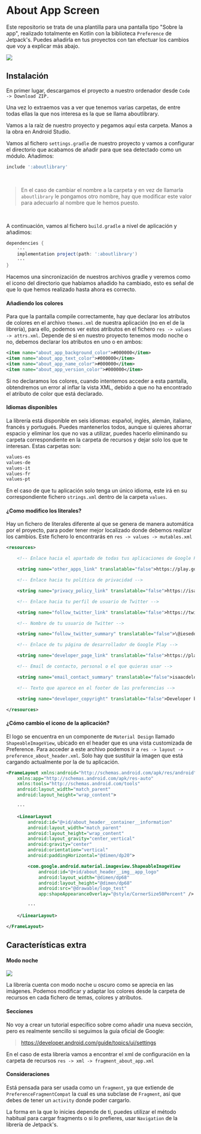 # About App Screen

Este repositorio se trata de una plantilla para una pantalla tipo "Sobre la app", realizado totalmente en Kotlin con la biblioteca `Preference` de Jetpack's. Puedes añadirla en tus proyectos con tan efectuar los cambios que voy a explicar más abajo.

![](https://i.imgur.com/pvyzxjJ.png)

## Instalación

En primer lugar, descargamos el proyecto a nuestro ordenador desde `Code -> Download ZIP.`

Una vez lo extraemos vas a ver que tenemos varias carpetas, de entre todas ellas la que nos interesa es la que se llama aboutlibrary.

Vamos a la raíz de nuestro proyecto y pegamos aquí esta carpeta. Manos a la obra en Android Studio.

Vamos al fichero `settings.gradle` de nuestro proyecto y vamos a configurar el directorio que acabamos de añadir para que sea detectado como un módulo. Añadimos:

```groovy
include ':aboutlibrary'
```

</br>

> En el caso de cambiar el nombre a la carpeta y en vez de llamarla `aboutlibrary` le pongamos otro nombre, hay que modificar este valor para adecuarlo al nombre que le hemos puesto.

</br>

A continuación, vamos al fichero `build.gradle` a nivel de aplicación y añadimos:

```groovy
dependencies {
    ···
    implementation project(path: ':aboutlibrary')
    ···
}
```

Hacemos una sincronización de nuestros archivos gradle y veremos como el icono del directorio que habíamos añadido ha cambiado, esto es señal de que lo que hemos realizado hasta ahora es correcto.

#### **Añadiendo los colores**

Para que la pantalla compile correctamente, hay que declarar los atributos de colores en el archivo `themes.xml` de nuestra aplicación (no en el de la librería), para ello, podemos ver estos atributos en el fichero `res -> values -> attrs.xml`. Depende de si en nuestro proyecto tenemos modo noche o no, debemos declarar los atributos en uno o en ambos:

```xml
<item name="about_app_background_color">#000000</item>
<item name="about_app_text_color">#000000</item>
<item name="about_app_name_color">#000000</item>
<item name="about_app_version_color">#000000</item>
```

Si no declaramos los colores, cuando intentemos acceder a esta pantalla, obtendremos un error al inflar la vista XML, debido a que no ha encontrado el atributo de color que está declarado.

#### **Idiomas disponibles**

La librería está disponible en seis idiomas: español, inglés, alemán, italiano, francés y portugués. Puedes mantenerlos todos, aunque si quieres ahorrar espacio y eliminar los que no vas a utilizar, puedes hacerlo eliminando su carpeta correspondiente en la carpeta de recursos y dejar solo los que te interesan. Estas carpetas son:

```txt
values-es
values-de
values-it
values-fr
values-pt
```

En el caso de que tu aplicación solo tenga un único idioma, este irá en su correspondiente fichero `strings.xml` dentro de la carpeta `values`.

#### **¿Como modifico los literales?**

Hay un fichero de literales diferente al que se genera de manera automática por el proyecto, para poder tener mejor localizado donde debemos realizar los cambios. Este fichero lo encontrarás en `res -> values -> mutables.xml`

```xml
<resources>

    <!-- Enlace hacia el apartado de todas tus aplicaciones de Google Play -->

    <string name="other_apps_link" translatable="false">https://play.google.com/store/apps/collection/cluster?clp=igM4ChkKEzY3NDY1MTU1MzI0MDYzMjQzODQQCBgDEhkKEzY3NDY1MTU1MzI0MDYzMjQzODQQCBgDGAA%3D:S:ANO1ljJ_J6I&amp;gsr=CjuKAzgKGQoTNjc0NjUxNTUzMjQwNjMyNDM4NBAIGAMSGQoTNjc0NjUxNTUzMjQwNjMyNDM4NBAIGAMYAA%3D%3D:S:ANO1ljKZSDE</string>

    <!-- Enlace hacia tu política de privacidad -->

    <string name="privacy_policy_link" translatable="false">https://isaacdelosreyes.netlify.app/eula</string>

    <!-- Enlace hacia tu perfil de usuario de Twitter -->

    <string name="follow_twitter_link" translatable="false">https://twitter.com/iesedobleac</string>

    <!-- Nombre de tu usuario de Twitter -->

    <string name="follow_twitter_summary" translatable="false">\@iesedobleac</string>

    <!-- Enlace de tu página de desarrollador de Google Play -->

    <string name="developer_page_link" translatable="false">https://play.google.com/store/apps/dev?id=6746515532406324384</string>

    <!-- Email de contacto, personal o el que quieras usar -->

    <string name="email_contact_summary" translatable="false">isaacdelosredi@gmail.com</string>

    <!-- Texto que aparece en el footer de las preferencias -->

    <string name="developer_copyright" translatable="false">Developer by Isaac de los Reyes Díaz</string>

</resources>
```

#### **¿Cómo cambio el icono de la aplicación?**

El logo se encuentra en un componente de `Material Design` llamado `ShapeableImageView`, ubicado en el header que es una vista customizada de Preference. Para acceder a este archivo podemos ir a `res -> layout -> preference_about_header.xml`. Solo hay que sustituir la imagen que está cargando actualmente por la de tu aplicación.

```xml
<FrameLayout xmlns:android="http://schemas.android.com/apk/res/android"
    xmlns:app="http://schemas.android.com/apk/res-auto"
    xmlns:tools="http://schemas.android.com/tools"
    android:layout_width="match_parent"
    android:layout_height="wrap_content">

    ···

    <LinearLayout
        android:id="@+id/about_header__container__information"
        android:layout_width="match_parent"
        android:layout_height="wrap_content"
        android:layout_gravity="center_vertical"
        android:gravity="center"
        android:orientation="vertical"
        android:paddingHorizontal="@dimen/dp20">

        <com.google.android.material.imageview.ShapeableImageView
            android:id="@+id/about_header__img__app_logo"
            android:layout_width="@dimen/dp68"
            android:layout_height="@dimen/dp68"
            android:src="@drawable/logo_test"
            app:shapeAppearanceOverlay="@style/CornerSize50Percent" />

        ···

    </LinearLayout>

</FrameLayout>
```

## Características extra

#### **Modo noche**

![](https://i.imgur.com/v3OQJjg.png)

La librería cuenta con modo noche u oscuro como se aprecia en las imágenes. Podemos modificar y adaptar los colores desde la carpeta de recursos en cada fichero de temas, colores y atributos.

#### **Secciones**

No voy a crear un tutorial específico sobre como añadir una nueva sección, pero es realmente sencillo si seguimos la guía oficial de Google:

> https://developer.android.com/guide/topics/ui/settings


En el caso de esta librería vamos a encontrar el xml de configuración en la carpeta de recursos `res -> xml -> fragment_about_app.xml`

#### **Consideraciones**

Está pensada para ser usada como un `fragment`, ya que extiende de `PreferenceFragmentCompat` la cual es una subclase de `Fragment`, así que debes de tener un `activity` donde poder cargarlo.

La forma en la que lo inicies depende de ti, puedes utilizar el método habitual para cargar fragments o si lo prefieres, usar `Navigation` de la librería de Jetpack's.
